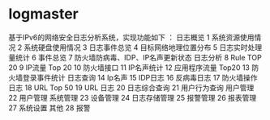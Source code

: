 # logmaster
基于IPv6的网络安全日志分析系统，实现功能如下 ：
日志概览
1	系统资源使用情况
2	系统硬盘使用情况
3	日志事件总览
4	目标网络地理位置分布
5	日志实时处理量统计
6	事件总览
7	防火墙防病毒、IDP、IP名声更新状态
日志分析
8	Rule TOP 20
9	IP流量 Top 20
10	防火墙接口
11	IP名声统计
12	应用程序流量 Top20
13	防火墙登录事件统计
日志查询
14	Ip名声
15	IDP日志
16	反病毒日志
17	防火墙操作日志
18	URL Top 50
19	URL 日志
20	日志综合查询
21	用户行为查询
用户管理
22	用户管理
系统管理
23	设备管理
24	日志存储管理
25	报警管理
26	报表管理
27	系统设置
其他
28	报警
